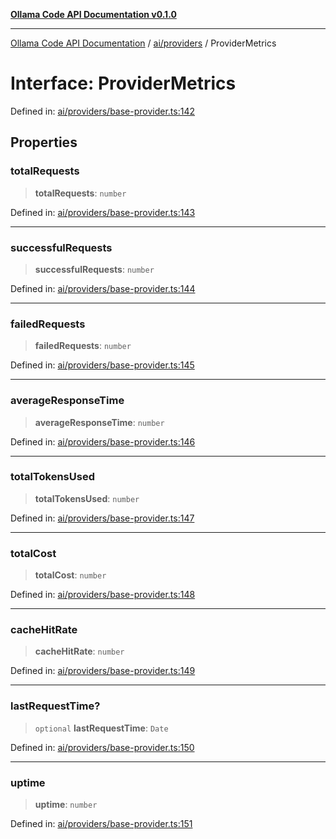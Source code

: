 [**Ollama Code API Documentation v0.1.0**](../../../README.md)

***

[Ollama Code API Documentation](../../../modules.md) / [ai/providers](../README.md) / ProviderMetrics

# Interface: ProviderMetrics

Defined in: [ai/providers/base-provider.ts:142](https://github.com/erichchampion/ollama-code/blob/affe7d5f274db61281678933960f6b13bf0d7a5f/ollama-code/src/ai/providers/base-provider.ts#L142)

## Properties

### totalRequests

> **totalRequests**: `number`

Defined in: [ai/providers/base-provider.ts:143](https://github.com/erichchampion/ollama-code/blob/affe7d5f274db61281678933960f6b13bf0d7a5f/ollama-code/src/ai/providers/base-provider.ts#L143)

***

### successfulRequests

> **successfulRequests**: `number`

Defined in: [ai/providers/base-provider.ts:144](https://github.com/erichchampion/ollama-code/blob/affe7d5f274db61281678933960f6b13bf0d7a5f/ollama-code/src/ai/providers/base-provider.ts#L144)

***

### failedRequests

> **failedRequests**: `number`

Defined in: [ai/providers/base-provider.ts:145](https://github.com/erichchampion/ollama-code/blob/affe7d5f274db61281678933960f6b13bf0d7a5f/ollama-code/src/ai/providers/base-provider.ts#L145)

***

### averageResponseTime

> **averageResponseTime**: `number`

Defined in: [ai/providers/base-provider.ts:146](https://github.com/erichchampion/ollama-code/blob/affe7d5f274db61281678933960f6b13bf0d7a5f/ollama-code/src/ai/providers/base-provider.ts#L146)

***

### totalTokensUsed

> **totalTokensUsed**: `number`

Defined in: [ai/providers/base-provider.ts:147](https://github.com/erichchampion/ollama-code/blob/affe7d5f274db61281678933960f6b13bf0d7a5f/ollama-code/src/ai/providers/base-provider.ts#L147)

***

### totalCost

> **totalCost**: `number`

Defined in: [ai/providers/base-provider.ts:148](https://github.com/erichchampion/ollama-code/blob/affe7d5f274db61281678933960f6b13bf0d7a5f/ollama-code/src/ai/providers/base-provider.ts#L148)

***

### cacheHitRate

> **cacheHitRate**: `number`

Defined in: [ai/providers/base-provider.ts:149](https://github.com/erichchampion/ollama-code/blob/affe7d5f274db61281678933960f6b13bf0d7a5f/ollama-code/src/ai/providers/base-provider.ts#L149)

***

### lastRequestTime?

> `optional` **lastRequestTime**: `Date`

Defined in: [ai/providers/base-provider.ts:150](https://github.com/erichchampion/ollama-code/blob/affe7d5f274db61281678933960f6b13bf0d7a5f/ollama-code/src/ai/providers/base-provider.ts#L150)

***

### uptime

> **uptime**: `number`

Defined in: [ai/providers/base-provider.ts:151](https://github.com/erichchampion/ollama-code/blob/affe7d5f274db61281678933960f6b13bf0d7a5f/ollama-code/src/ai/providers/base-provider.ts#L151)
